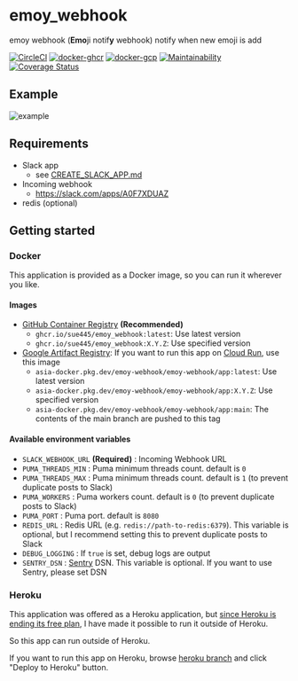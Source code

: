 # emoy_webhook
emoy webhook (**Emo**ji notif**y** webhook) notify when new emoji is add

[![CircleCI](https://circleci.com/gh/sue445/emoy_webhook/tree/main.svg?style=svg)](https://circleci.com/gh/sue445/emoy_webhook/tree/main)
[![docker-ghcr](https://github.com/sue445/emoy_webhook/actions/workflows/docker-ghcr.yml/badge.svg)](https://github.com/sue445/emoy_webhook/actions/workflows/docker-ghcr.yml)
[![docker-gcp](https://github.com/sue445/emoy_webhook/actions/workflows/docker-gcp.yml/badge.svg)](https://github.com/sue445/emoy_webhook/actions/workflows/docker-gcp.yml)
[![Maintainability](https://api.codeclimate.com/v1/badges/36a02d23c7caefc9a603/maintainability)](https://codeclimate.com/github/sue445/emoy_webhook/maintainability)
[![Coverage Status](https://coveralls.io/repos/github/sue445/emoy_webhook/badge.svg?branch=main)](https://coveralls.io/github/sue445/emoy_webhook?branch=main)

## Example
![example](img/example.png)

## Requirements
* Slack app
  * see [CREATE_SLACK_APP.md](CREATE_SLACK_APP.md)
* Incoming webhook
  * https://slack.com/apps/A0F7XDUAZ
* redis (optional)

## Getting started
### Docker
This application is provided as a Docker image, so you can run it wherever you like.

#### Images
* [GitHub Container Registry](https://github.com/sue445/emoy_webhook/pkgs/container/emoy_webhook) **(Recommended)**
  * `ghcr.io/sue445/emoy_webhook:latest`: Use latest version
  * `ghcr.io/sue445/emoy_webhook:X.Y.Z`: Use specified version
* [Google Artifact Registry](https://console.cloud.google.com/artifacts/docker/emoy-webhook/asia/emoy-webhook/app): If you want to run this app on [Cloud Run](https://cloud.google.com/run), use this image
  * `asia-docker.pkg.dev/emoy-webhook/emoy-webhook/app:latest`: Use latest version
  * `asia-docker.pkg.dev/emoy-webhook/emoy-webhook/app:X.Y.Z`: Use specified version
  * `asia-docker.pkg.dev/emoy-webhook/emoy-webhook/app:main`: The contents of the main branch are pushed to this tag

#### Available environment variables
* `SLACK_WEBHOOK_URL` **(Required)** : Incoming Webhook URL
* `PUMA_THREADS_MIN` : Puma minimum threads count. default is `0`
* `PUMA_THREADS_MAX` : Puma minimum threads count. default is `1` (to prevent duplicate posts to Slack)
* `PUMA_WORKERS` : Puma workers count. default is `0` (to prevent duplicate posts to Slack)
* `PUMA_PORT` : Puma port. default is `8080`
* `REDIS_URL` : Redis URL (e.g. `redis://path-to-redis:6379`). This variable is optional, but I recommend setting this to prevent duplicate posts to Slack
* `DEBUG_LOGGING` : If `true` is set, debug logs are output
* `SENTRY_DSN` : [Sentry](https://sentry.io) DSN. This variable is optional. If you want to use Sentry, please set DSN

### Heroku
This application was offered as a Heroku application, but [since Heroku is ending its free plan](https://blog.heroku.com/next-chapter), I have made it possible to run it outside of Heroku.

So this app can run outside of Heroku.

If you want to run this app on Heroku, browse [heroku branch](https://github.com/sue445/emoy_webhook/tree/heroku) and click "Deploy to Heroku" button.
